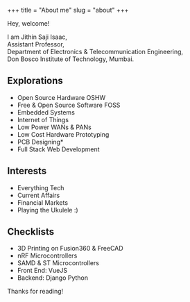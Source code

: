 +++
title = "About me"
slug = "about"
+++

Hey, welcome!

I am Jithin Saji Isaac,  
Assistant Professor,  
Department of Electronics & Telecommunication Engineering,  
Don Bosco Institute of Technology, Mumbai.
 
 ## Explorations
 
* Open Source Hardware OSHW
* Free & Open Source Software FOSS
* Embedded Systems
* Internet of Things
* Low Power WANs & PANs
* Low Cost Hardware Prototyping
* PCB Designing* 
* Full Stack Web Development
 
 ## Interests
 
* Everything Tech
* Current Affairs
* Financial Markets
* Playing the Ukulele :) 

 ## Checklists 

* 3D Printing on Fusion360 & FreeCAD
* nRF Microcontrollers
* SAMD & ST Microcontrollers
* Front End: VueJS
* Backend: Django Python

Thanks for reading!
